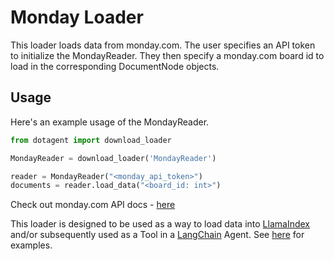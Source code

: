 # Monday Loader

This loader loads data from monday.com. The user specifies an API token to initialize the MondayReader. They then specify a monday.com board id to load in the corresponding DocumentNode objects.

## Usage

Here's an example usage of the MondayReader.

```python
from dotagent import download_loader

MondayReader = download_loader('MondayReader')

reader = MondayReader("<monday_api_token>")
documents = reader.load_data("<board_id: int>")

```

Check out monday.com API docs - [here](https://developer.monday.com/apps/docs/mondayapi)

This loader is designed to be used as a way to load data into [LlamaIndex](https://github.com/jerryjliu/gpt_index/tree/main/gpt_index) and/or subsequently used as a Tool in a [LangChain](https://github.com/hwchase17/langchain) Agent. See [here](https://github.com/jerryjliu/dotagent) for examples.
